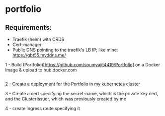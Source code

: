 # portfolio

## Requirements:
- Traefik (helm) with CRDS
- Cert-manager
- Public DNS pointing to the traefik's LB IP; like mine: https://gbt55.myddns.me/

1 - Build (Portfolio)[https://github.com/soumyajit4419/Portfolio] on a Docker Image & upload to hub.docker.com
```bash

```
2 - Create a deployment for the Portfolio in my kubernetes cluster

3 - Create a cert specifying the secret-name, which is the private key cert, and the ClusterIssuer, which was previously created by me

4 - create ingress route specifying it